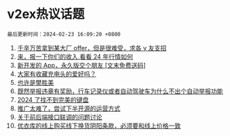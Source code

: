 # v2ex热议话题

`最后更新时间：2024-02-23 16:09:20 +0800`

1. [千辛万苦拿到某大厂 offer，但是很难受，求各 v 友支招](https://www.v2ex.com/t/1017736)
1. [来，报一下你们的收入,看看 24 年行情如何](https://www.v2ex.com/t/1017616)
1. [新开发的 App，永久版交个朋友 [文末免费送码]](https://www.v2ex.com/t/1017611)
1. [大家有收藏充电头的爱好吗？](https://www.v2ex.com/t/1017783)
1. [也许是樊胜美](https://www.v2ex.com/t/1017815)
1. [既然举报违章有奖励，行车记录仪或者自动驾驶车为什么不出个自动举报功能](https://www.v2ex.com/t/1017777)
1. [2024 了找不到完美的键盘](https://www.v2ex.com/t/1017710)
1. [推广太难了，尝试下半开源的运营方式](https://www.v2ex.com/t/1017708)
1. [关于前后端接口联调的问题讨论](https://www.v2ex.com/t/1017771)
1. [优衣库的线上购买线下换货阴阳条款，必须要和线上价格一致](https://www.v2ex.com/t/1017735)

